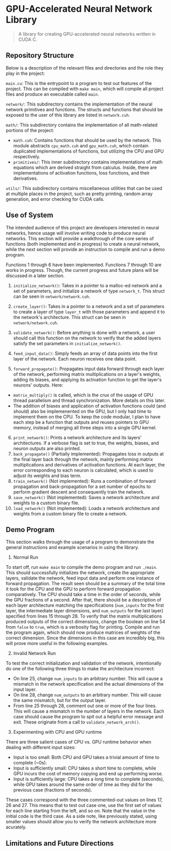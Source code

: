 # GPU-Accelerated Neural Network Library
> A library for creating GPU-accelerated neural networks written in CUDA C.

## Repository Structure
Below is a description of the relevant files and directories and the role they play in the project:

`main.cu`: This is the entrypoint to a program to test out features of the project. This can be compiled with `make main`, which will compile all project files and produce an executable called `main`.

`network/`: This subdirectory contains the implementation of the neural network primitives and functions. The structs and functions that should be exposed to the user of this library are listed in `network.cuh`.

`math/`: This subdirectory contains the implementation of all math-related portions of the project:
- `math.cuh`: Contains functions that should be used by the network. This module abstracts `cpu_math.cuh` and `gpu_math.cuh`, which contain duplicated implementations of functions, but utilizing the CPU and GPU respectively.
- `primitives/`: This inner subdirectory contains implementations of math equations which are derived straight from calculus. Inside, there are implementations of activation functions, loss functions, and their derivatives.

`utils/`: This subdirectory contains miscellaneous utilities that can be used at multiple places in the project, such as pretty printing, random array generation, and error checking for CUDA calls.

## Use of System
The intended audience of this project are developers interested in neural networks, hence usage will involve writing code to produce neural networks. This section will provide a walkthrough of the core series of functions (both implemented and in progress) to create a neural network, while the next section will provide an instruction to compile and run a demo program.

Functions 1 through 6 have been implemented. Functions 7 through 10 are works in progress. Though, the current progress and future plans will be discussed in a later section.

1. `initialize_network()`: Takes in a pointer to a malloc-ed network and a set of parameters, and initialize a network of type `network_t`. This struct can be seen in `network/network.cuh`.

2. `create_layer()`: Takes in a pointer to a network and a set of parameters to create a layer of type `layer_t` with those parameters and append it to the network's architecture. This struct can be seen in `network/network.cuh`.

3. `validate_network()`: Before anything is done with a network, a user should call this function on the network to verify that the added layers satisfy the set parameters in `initialize_network()`.

4. `feed_input_data()`: Simply feeds an array of data points into the first layer of the network. Each neuron receives one data point.

5. `forward_propagate()`: Propagates input data forward through each layer of the network, performing matrix multiplications on a layer's weights, adding its biases, and applying its activation function to get the layer's neurons' outputs. Here:
- `matrix_multiply()` is called, which is the crux of the usage of GPU thread parallelism and thread synchronization. More details on this later.
- The addition of biases and application of activation functions could (and should) also be implemenented on the GPU, but I only had time to implement them on the CPU. To keep the code modular, I plan to have each step be a function that outputs and reuses pointers to GPU memory, instead of merging all three steps into a single GPU kernel.
6. `print_network()`: Prints a network architecture and its layers' architectures. If a verbose flag is set to true, the weights, biases, and neuron outputs are also printed.
7. `back_propagate()` (Partially implemented): Propagates loss in outputs at the final layer back through the network, mainly performing matrix multiplications and derivatives of activation functions. At each layer, the error corresponding to each neuron is calculated, which is used to adjust its weights and bias term.
8. `train_network()` (Not implemented): Runs a combination of forward propagation and back-propagation for a set number of epochs to perform gradient descent and consequently train the network.
9. `save_network()` (Not implemented):
Saves a network architecture and weights to a custom binary file.
10. `load_network()` (Not implemented):
Loads a network architecture and weights from a custom binary file to create a network.

## Demo Program
This section walks through the usage of a program to demonstrate the general instructions and example scenarios in using the library.

1. Normal Run

To start off, run `make main` to compile the demo program and run `./main`. This should successfully initializes the network, create the appropriate layers, validate the network, feed input data and perform one instance of forward propagation. The result seen should be a summary of the total time it took for the CPU and the GPU to perform forward propagation comparatively. The CPU should take a time in the order of seconds, while the GPU fractions of a second. After that, there should be a description of each layer architecture matching the specifications (`num_inputs` for the first layer, the intermediate layer dimensions, and `num_outputs` for the last layer) specified from lines 15 through 28. To verify that the matrix multiplications produced outputs of the correct dimensions, change the boolean on line 54 from `false` to `true`, which is a verbosity flag for printing. Compile and run the program again, which should now produce matrices of weights of the correct dimension. Since the dimensions in this case are incredibly big, this will prove more useful in the following examples.

2. Invalid Network Run

To test the correct initialization and validation of the network, intentionally do one of the following three things to make the architecture incorrect:
- On line 25, change `num_inputs` to an arbitrary number. This will cause a mismatch in the network specification and the actual dimensions of the input layer.
- On line 28, change `num_outputs` to an arbitrary number. This will cause the same mismatch, but for the output layer.
- From line 25 through 28, comment out one or more of the four lines. This will cause a mismatch in the number of layers in the network.
Each case should cause the program to spit out a helpful error message and exit. These originate from a call to `validate_network_arch()`.

3. Experimenting with CPU and GPU runtime

There are three salient cases of CPU vs. GPU runtime behavior when dealing with different input sizes:

- Input is too small: Both CPU and GPU takes a trivial amount of time to complete (~0s).
- Input is sufficiently small: CPU takes a short time to complete, while GPU incurs the cost of memory copying and end up performing worse.
- Input is sufficiently large: CPU takes a long time to complete (seconds), while GPU takes around the same order of time as they did for the previous case (fractions of seconds).

These cases correspond with the three commented-out values on lines 17, 26 and 27. This means that to test out case one, use the first set of values for each line starting from the left, and so on. Note that the value in the initial code is the third case. As a side note, like previously stated, using smaller values should allow you to verify the network architecture more acurately.

## Limitations and Future Directions
